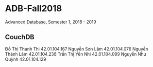 # ADB-Fall2018
Advanced Database, Semester 1, 2018 - 2019

## CouchDB

Đỗ Thị Thanh Thi 42.01.104.167
Nguyễn Sơn Lâm 42.01.104.076
Nguyễn Thành Lâm 42.01.104.236
Trần Thị Yến Nhi 42.01.104.099
Nguyễn Như Quỳnh 42.01.104.129
